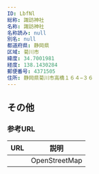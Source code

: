 ```yaml
---
ID: LbfNl
総称: 諏訪神社
名称: 諏訪神社
名称読み: null
別名: null
都道府県: 静岡県
区域: 菊川市
緯度: 34.7001981
経度: 138.1430284
郵便番号: 4371505
住所: 静岡県菊川市高橋１６４−３６
---
```


## その他

### 参考URL

| URL | 説明          |
| --- | ------------- |
|     | OpenStreetMap |
